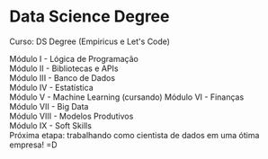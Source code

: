 # Data Science Degree
Curso: DS Degree (Empiricus e Let's Code)

Módulo I - Lógica de Programação   
Módulo II - Bibliotecas e APIs   
Módulo III - Banco de Dados   
Módulo IV - Estatística   
Módulo V - Machine Learning (cursando)
Módulo VI - Finanças   
Módulo VII - Big Data   
Módulo VIII - Modelos Produtivos   
Módulo IX - Soft Skills   
Próxima etapa: trabalhando como cientista de dados em uma ótima empresa! =D
